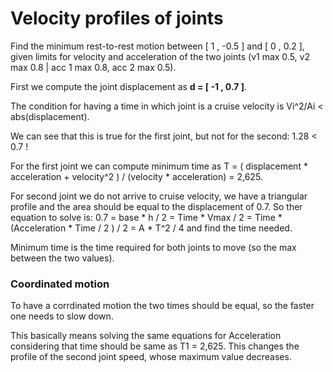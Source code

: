 # Velocity profiles of joints

Find the minimum rest-to-rest motion between [ 1 , -0.5 ] and [ 0 , 0.2 ], given limits for velocity and acceleration of the two joints (v1 max 0.5, v2 max 0.8 | acc 1 max 0.8, acc 2 max 0.5).

First we compute the joint displacement as **d = [ -1 , 0.7 ]**.

The condition for having a time in which joint is a cruise velocity is Vi^2/Ai < abs(displacement).

We can see that this is true for the first joint, but not for the second: 1.28 < 0.7 !

For the first joint we can compute minimum time as T = ( displacement * acceleration + velocity^2 ) / (velocity * acceleration) = 2,625.

For second joint we do not arrive to cruise velocity, we have a triangular profile and the area should be equal to the displacement of 0.7.
So ther equation to solve is: 0.7 = base * h / 2 = Time * Vmax / 2 = Time * (Acceleration * Time / 2 ) / 2 = A * T^2 / 4 and find the time needed.

Minimum time is the time required for both joints to move (so the max between the two values). 

### Coordinated motion

To have a corrdinated motion the two times should be equal, so the faster one needs to slow down. 

This basically means solving the same equations for Acceleration considering that time should be same as T1 = 2,625. This changes the profile of the second joint speed, whose maximum value decreases.
